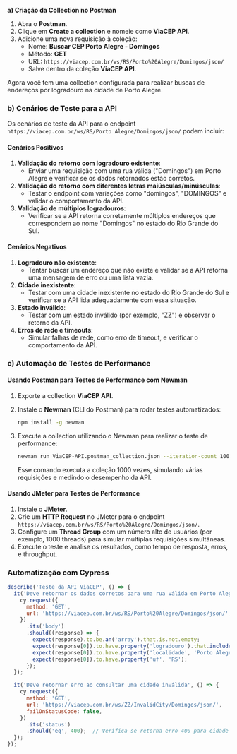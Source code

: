 **a) Criação da Collection no Postman**

1. Abra o **Postman**.
2. Clique em **Create a collection** e nomeie como **ViaCEP API**.
3. Adicione uma nova requisição à coleção:
   - Nome: **Buscar CEP Porto Alegre - Domingos**
   - Método: **GET**
   - URL: `https://viacep.com.br/ws/RS/Porto%20Alegre/Domingos/json/`
   - Salve dentro da coleção **ViaCEP API**.

Agora você tem uma collection configurada para realizar buscas de endereços por logradouro na cidade de Porto Alegre.

### **b) Cenários de Teste para a API**

Os cenários de teste da API para o endpoint `https://viacep.com.br/ws/RS/Porto Alegre/Domingos/json/` podem incluir:

#### **Cenários Positivos**
1. **Validação do retorno com logradouro existente**:
   - Enviar uma requisição com uma rua válida ("Domingos") em Porto Alegre e verificar se os dados retornados estão corretos.
2. **Validação do retorno com diferentes letras maiúsculas/minúsculas**:
   - Testar o endpoint com variações como "domingos", "DOMINGOS" e validar o comportamento da API.
3. **Validação de múltiplos logradouros**:
   - Verificar se a API retorna corretamente múltiplos endereços que correspondem ao nome "Domingos" no estado do Rio Grande do Sul.

#### **Cenários Negativos**
1. **Logradouro não existente**:
   - Tentar buscar um endereço que não existe e validar se a API retorna uma mensagem de erro ou uma lista vazia.
2. **Cidade inexistente**:
   - Testar com uma cidade inexistente no estado do Rio Grande do Sul e verificar se a API lida adequadamente com essa situação.
3. **Estado inválido**:
   - Testar com um estado inválido (por exemplo, "ZZ") e observar o retorno da API.
4. **Erros de rede e timeouts**:
   - Simular falhas de rede, como erro de timeout, e verificar o comportamento da API.

### **c) Automação de Testes de Performance**

#### **Usando Postman para Testes de Performance com Newman**
1. Exporte a collection **ViaCEP API**.
2. Instale o **Newman** (CLI do Postman) para rodar testes automatizados:

   ```bash
   npm install -g newman
   ```

3. Execute a collection utilizando o Newman para realizar o teste de performance:

   ```bash
   newman run ViaCEP-API.postman_collection.json --iteration-count 1000
   ```

   Esse comando executa a coleção 1000 vezes, simulando várias requisições e medindo o desempenho da API.

#### **Usando JMeter para Testes de Performance**

1. Instale o **JMeter**.
2. Crie um **HTTP Request** no JMeter para o endpoint `https://viacep.com.br/ws/RS/Porto%20Alegre/Domingos/json/`.
3. Configure um **Thread Group** com um número alto de usuários (por exemplo, 1000 threads) para simular múltiplas requisições simultâneas.
4. Execute o teste e analise os resultados, como tempo de resposta, erros, e throughput.

### **Automatização com Cypress**

```javascript
describe('Teste da API ViaCEP', () => {
  it('Deve retornar os dados corretos para uma rua válida em Porto Alegre', () => {
    cy.request({
      method: 'GET',
      url: 'https://viacep.com.br/ws/RS/Porto%20Alegre/Domingos/json/',
    })
      .its('body')
      .should((response) => {
        expect(response).to.be.an('array').that.is.not.empty;
        expect(response[0]).to.have.property('logradouro').that.includes('Domingos');
        expect(response[0]).to.have.property('localidade', 'Porto Alegre');
        expect(response[0]).to.have.property('uf', 'RS');
      });
  });

  it('Deve retornar erro ao consultar uma cidade inválida', () => {
    cy.request({
      method: 'GET',
      url: 'https://viacep.com.br/ws/ZZ/InvalidCity/Domingos/json/',
      failOnStatusCode: false,
    })
      .its('status')
      .should('eq', 400);  // Verifica se retorna erro 400 para cidade inválida
  });
});
```
